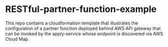# RESTful-partner-function-example

This repo contains a cloudformation template that illustrates the configuration of a partner function deployed behind AWS APi gateway
that can be invoked by the apply-service whose endpoint is discovered via AWS Cloud Map.
